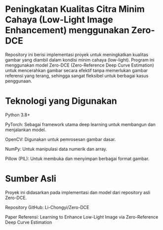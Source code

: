 # Peningkatan Kualitas Citra Minim Cahaya (Low-Light Image Enhancement) menggunakan Zero-DCE

Repository ini berisi implementasi proyek untuk meningkatkan kualitas gambar yang diambil dalam kondisi minim cahaya (low-light). Program ini menggunakan model Zero-DCE (Zero-Reference Deep Curve Estimation) untuk mencerahkan gambar secara efektif tanpa memerlukan gambar referensi yang terang, sehingga sangat fleksibel untuk berbagai kasus penggunaan.

# Teknologi yang Digunakan
Python 3.8+

PyTorch: Sebagai framework utama deep learning untuk membangun dan menjalankan model.

OpenCV: Digunakan untuk pemrosesan gambar dasar.

NumPy: Untuk manipulasi data numerik dan array.

Pillow (PIL): Untuk membuka dan menyimpan berbagai format gambar.

# Sumber Asli
Proyek ini didasarkan pada implementasi dan model dari repository asli Zero-DCE.

Repository GitHub: Li-Chongyi/Zero-DCE

Paper Referensi: Learning to Enhance Low-Light Image via Zero-Reference Deep Curve Estimation
